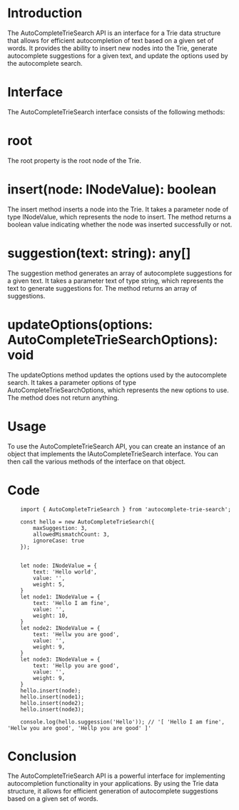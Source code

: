 # Introduction 

The AutoCompleteTrieSearch API is an interface for a Trie data structure that allows for efficient autocompletion of text based on a given set of words. It provides the ability to insert new nodes into the Trie, generate autocomplete suggestions for a given text, and update the options used by the autocomplete search.


# Interface

The AutoCompleteTrieSearch interface consists of the following methods:

# root

The root property is the root node of the Trie.

# insert(node: INodeValue): boolean

The insert method inserts a node into the Trie. It takes a parameter node of type INodeValue, which represents the node to insert. The method returns a boolean value indicating whether the node was inserted successfully or not.

# suggestion(text: string): any[]

The suggestion method generates an array of autocomplete suggestions for a given text. It takes a parameter text of type string, which represents the text to generate suggestions for. The method returns an array of suggestions.

# updateOptions(options: AutoCompleteTrieSearchOptions): void

The updateOptions method updates the options used by the autocomplete search. It takes a parameter options of type AutoCompleteTrieSearchOptions, which represents the new options to use. The method does not return anything.

# Usage

To use the AutoCompleteTrieSearch API, you can create an instance of an object that implements the IAutoCompleteTrieSearch interface. You can then call the various methods of the interface on that object.

# Code

        import { AutoCompleteTrieSearch } from 'autocomplete-trie-search';

        const hello = new AutoCompleteTrieSearch({
            maxSuggestion: 3,
            allowedMismatchCount: 3,
            ignoreCase: true
        });


        let node: INodeValue = {
            text: 'Hello world',
            value: '',
            weight: 5,
        }
        let node1: INodeValue = {
            text: 'Hello I am fine',
            value: '',
            weight: 10,
        }
        let node2: INodeValue = {
            text: 'Hellw you are good',
            value: '',
            weight: 9,
        }
        let node3: INodeValue = {
            text: 'Hellp you are good',
            value: '',
            weight: 9,
        }
        hello.insert(node);
        hello.insert(node1);
        hello.insert(node2);
        hello.insert(node3);

        console.log(hello.suggession('Hello')); // '[ 'Hello I am fine', 'Hellw you are good', 'Hellp you are good' ]'


# Conclusion

The AutoCompleteTrieSearch API is a powerful interface for implementing autocompletion functionality in your applications. By using the Trie data structure, it allows for efficient generation of autocomplete suggestions based on a given set of words.
